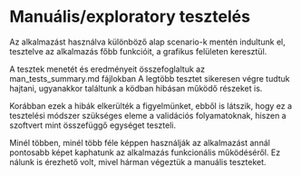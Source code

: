 # Manuális/exploratory tesztelés

Az alkalmazást használva különböző alap scenario-k mentén indultunk el, tesztelve az alkalmazás főbb funkcióit, a grafikus felületen keresztül.


A tesztek menetét és eredményeit összefoglaltuk az man_tests_summary.md fájlokban
A legtöbb tesztet sikeresen végre tudtuk hajtani, ugyanakkor találtunk a ködban hibásan működő részeket is.

Korábban ezek a hibák elkerülték a figyelmünket, ebből is látszik, hogy ez a tesztelési módszer szükséges eleme a validációs folyamatoknak, hiszen a szoftvert mint összefüggő egységet teszteli.

Minél többen, minél több féle képpen használják az alkalmazást annál pontosabb képet kaphatunk az alkalmazás funkcionális működéséről.
Ez nálunk is érezhető volt, mivel hárman végeztük a manuális teszteket.
